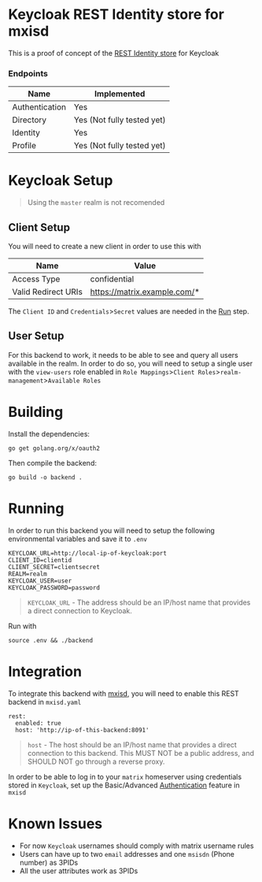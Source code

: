 # Keycloak REST Identity store for mxisd

This is a proof of concept of the [REST Identity store](https://github.com/kamax-matrix/mxisd/blob/master/docs/stores/rest.md) for Keycloak

### Endpoints
| Name           | Implemented |
|----------------|-------------|
| Authentication | Yes         |
| Directory      | Yes (Not fully tested yet) |
| Identity       | Yes         |
| Profile        | Yes (Not fully tested yet) |

# Keycloak Setup
> Using the `master` realm is not recomended
## Client Setup
You will need to create a new client in order to use this with

| Name                | Value        |
|---------------------|--------------|
| Access Type         | confidential |
| Valid Redirect URIs | https://matrix.example.com/* |

The `Client ID` and `Credentials`>`Secret` values are needed in the [Run](#running) step.

## User Setup
For this backend to work, it needs to be able to see and query all users available in the realm. In order to do so, you will need to setup a single user with the `view-users` role enabled in `Role Mappings`>`Client Roles`>`realm-management`>`Available Roles`


# Building
Install the dependencies:
```
go get golang.org/x/oauth2
```
Then compile the backend:
```
go build -o backend .
```

# Running
In order to run this backend you will need to setup the following environmental variables and save it to `.env`

```
KEYCLOAK_URL=http://local-ip-of-keycloak:port
CLIENT_ID=clientid
CLIENT_SECRET=clientsecret
REALM=realm
KEYCLOAK_USER=user
KEYCLOAK_PASSWORD=password
```
> `KEYCLOAK_URL` - The address should be an IP/host name that provides a direct connection to Keycloak.

Run with
```
source .env && ./backend
```

# Integration
To integrate this backend with [mxisd](https://github.com/kamax-matrix/mxisd), you will need to enable this REST backend in `mxisd.yaml` 

```
rest:
  enabled: true
  host: 'http://ip-of-this-backend:8091'
```
> `host` - The host should be an IP/host name that provides a direct connection to this backend. This MUST NOT be a public address, and SHOULD NOT go through a reverse proxy.


In order to be able to log in to your `matrix` homeserver using credentials stored in `Keycloak`, set up the Basic/Advanced [Authentication](https://github.com/kamax-matrix/mxisd/blob/master/docs/features/authentication.md) feature in `mxisd`

# Known Issues
- For now `Keycloak` usernames should comply with matrix username rules
- Users can have up to two `email` addresses and one `msisdn` (Phone number) as 3PIDs
- All the user attributes work as 3PIDs
